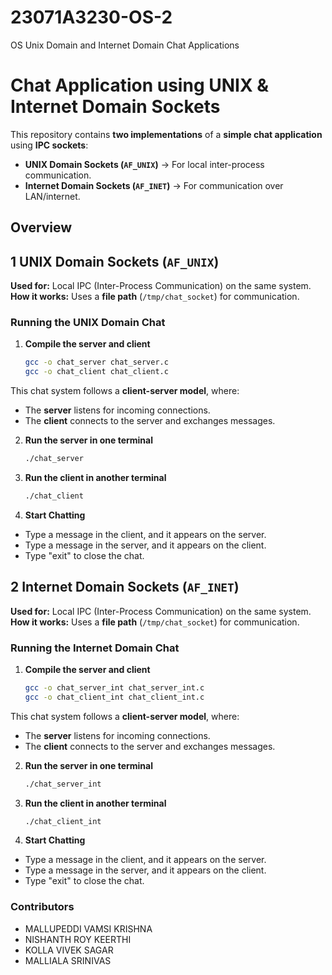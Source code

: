 # 23071A3230-OS-2
OS Unix Domain and Internet Domain Chat Applications
# Chat Application using UNIX & Internet Domain Sockets

This repository contains **two implementations** of a **simple chat application** using **IPC sockets**:
- **UNIX Domain Sockets (`AF_UNIX`)** → For local inter-process communication.
- **Internet Domain Sockets (`AF_INET`)** → For communication over LAN/internet.

##  Overview
## 1️ UNIX Domain Sockets (`AF_UNIX`)
**Used for:** Local IPC (Inter-Process Communication) on the same system.  
**How it works:** Uses a **file path** (`/tmp/chat_socket`) for communication.  

### Running the UNIX Domain Chat
1. **Compile the server and client**
   ```bash
   gcc -o chat_server chat_server.c
   gcc -o chat_client chat_client.c

This chat system follows a **client-server model**, where:
- The **server** listens for incoming connections.
- The **client** connects to the server and exchanges messages.

2. **Run the server in one terminal**
   ```bash
   ./chat_server
   
3. **Run the client in another terminal**
   ```bash
   ./chat_client

4. **Start Chatting**
- Type a message in the client, and it appears on the server.
- Type a message in the server, and it appears on the client.
- Type "exit" to close the chat.

## 2️ Internet Domain Sockets (`AF_INET`)
**Used for:** Local IPC (Inter-Process Communication) on the same system.  
**How it works:** Uses a **file path** (`/tmp/chat_socket`) for communication.  

### Running the Internet Domain Chat
1. **Compile the server and client**
   ```bash
   gcc -o chat_server_int chat_server_int.c
   gcc -o chat_client_int chat_client_int.c

This chat system follows a **client-server model**, where:
- The **server** listens for incoming connections.
- The **client** connects to the server and exchanges messages.

2. **Run the server in one terminal**
   ```bash
   ./chat_server_int
   
3. **Run the client in another terminal**
   ```bash
   ./chat_client_int

4. **Start Chatting**
- Type a message in the client, and it appears on the server.
- Type a message in the server, and it appears on the client.
- Type "exit" to close the chat.

### Contributors
- MALLUPEDDI VAMSI KRISHNA
- NISHANTH ROY KEERTHI
- KOLLA VIVEK SAGAR
- MALLIALA SRINIVAS
